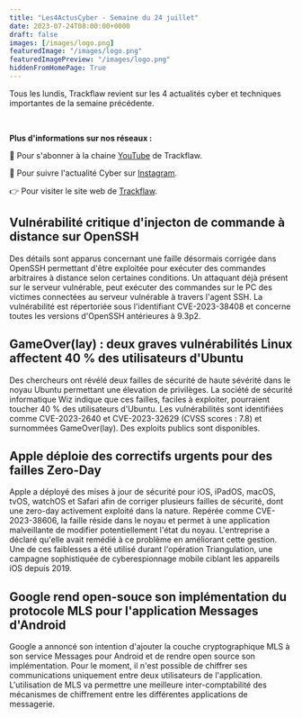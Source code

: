 ```yaml
---
title: "Les4ActusCyber - Semaine du 24 juillet"
date: 2023-07-24T08:00:00+0000
draft: false
images: [/images/logo.png]
featuredImage: "/images/logo.png"
featuredImagePreview: "/images/logo.png"
hiddenFromHomePage: True
---
```

    
Tous les lundis, Trackflaw revient sur les 4 actualités cyber et techniques importantes de la semaine précédente.

<br>

**Plus d'informations sur nos réseaux :**

🔴 Pour s'abonner à la chaine [YouTube](https://www.youtube.com/@trackflaw) de Trackflaw.

📸 Pour suivre l'actualité Cyber sur [Instagram](https://www.instagram.com/trackflaw/).

👉 Pour visiter le site web de [Trackflaw](https://trackflaw.com).

    
## Vulnérabilité critique d'injecton de commande à distance sur OpenSSH

Des détails sont apparus concernant une faille désormais corrigée dans OpenSSH permettant d'être exploitée pour exécuter des commandes arbitraires à distance selon certaines conditions.
Un attaquant déjà présent sur le serveur vulnérable, peut exécuter des commandes sur le PC des victimes connectées au serveur vulnérable à travers l'agent SSH. La vulnérabilité est répertoriée sous l'identifiant CVE-2023-38408 et concerne toutes les versions d'OpenSSH antérieures à 9.3p2.


## GameOver(lay) : deux graves vulnérabilités Linux affectent 40 % des utilisateurs d'Ubuntu

Des chercheurs ont révélé deux failles de sécurité de haute sévérité dans le noyau Ubuntu permettant une élevation de privilèges.
La société de sécurité informatique Wiz indique que ces failles, faciles à exploiter, pourraient toucher 40 % des utilisateurs d'Ubuntu. Les vulnérabilités sont identifiées comme CVE-2023-2640 et CVE-2023-32629 (CVSS scores : 7.8) et surnommées GameOver(lay). Des exploits publics sont disponibles.


## Apple déploie des correctifs urgents pour des failles Zero-Day

Apple a déployé des mises à jour de sécurité pour iOS, iPadOS, macOS, tvOS, watchOS et Safari afin de corriger plusieurs failles de sécurité, dont une zero-day activement exploité dans la nature.
Repérée comme CVE-2023-38606, la faille réside dans le noyau et permet à une application malveillante de modifier potentiellement l'état du noyau. L'entreprise a déclaré qu'elle avait remédié à ce problème en améliorant cette gestion. Une de ces faiblesses a été utilisé durant l'opération Triangulation, une campagne sophistiquée de cyberespionnage mobile ciblant les appareils iOS depuis 2019.


## Google rend open-souce son implémentation du protocole MLS pour l'application Messages d'Android

Google a annoncé son intention d'ajouter la couche cryptographique MLS à son service Messages pour Android et de rendre open source son implémentation. Pour le moment, il n'est possible de chiffrer ses communications uniquement entre deux utilisateurs de l'application.
L'utilisation de MLS va permettre une meilleure inter-comptabilité des mécanismes de chiffrement entre les différentes applications de messagerie.

